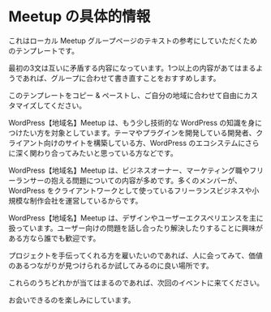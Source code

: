 <!--
# Specific Meetup Info
-->
# Meetup の具体的情報

<!--
This is a template that may inspire the text for your local Meetup group page.
-->
これはローカル Meetup グループページのテキストの参考にしていただくためのテンプレートです。

<!--
Please be aware that the first three paragraphs are mutually exclusive, so if more than one paragraph applies to the group, then we recommend that it is rewritten spefically for the group.
-->
最初の3文は互いに矛盾する内容になっています。1つ以上の内容があてはまるようであれば、グループに合わせて書き直すことをおすすめします。

<!--
Feel free to copy and paste this template and customize it for your area.
-->
このテンプレートをコピー & ペーストし、ご自分の地域に合わせて自由にカスタマイズしてください。

<!--
The WordPress \[your-town\] Meetup caters to people who want to get a little more technical with their WordPress knowledge. Developers who are developing themes and plugins for WordPress, who are building client sites, and who are excited by the idea of getting deeper into the WordPress ecosystem.
-->
WordPress【地域名】Meetup は、もう少し技術的な WordPress の知識を身につけたい方を対象としています。テーマやプラグインを開発している開発者、クライアント向けのサイトを構築している方、WordPress のエコシステムにさらに深く関わり合ってみたいと思っている方などです。

<!--
The WordPress \[your-town\] Meetup often cover issues of business ownership, marketing and freelancing as a large contingent of our membership are running freelance business and small agencies doing WordPress for clients.
-->
WordPress【地域名】Meetup は、ビジネスオーナー、マーケティング職やフリーランサーの抱える問題についての内容が多めです。多くのメンバーが、WordPress をクライアントワークとして使っているフリーランスビジネスや小規模な制作会社を運営しているからです。

<!--
The WordPress \[your-town\] Meetup focuses on design and user experience. We welcome anyone who is interested in discussing and solving user-facing issues.
-->
WordPress【地域名】Meetup は、デザインやユーザーエクスペリエンスを主に扱っています。ユーザー向けの問題を話し合ったり解決したりすることに興味がある方なら誰でも歓迎です。

<!--
If you are looking for someone to work with on a project, it is a great place to meet people and see if you can find a valuable connection.
-->
プロジェクトを手伝ってくれる方を雇いたいのであれば、人に会ってみて、価値のあるつながりが見つけられるか試してみるのに良い場所です。

<!--
If any of this sounds like you, we would love to see you at our next meetup.
-->
これらのうちどれかが当てはまるのであれば、次回のイベントに来てください。

<!--
Hope to see you soon!
-->
お会いできるのを楽しみにしています。

<!--
*   [To-do](# "To-do")
-->
